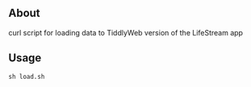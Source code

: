 ## About

curl script for loading data to TiddlyWeb version of the LifeStream app

## Usage

	sh load.sh
